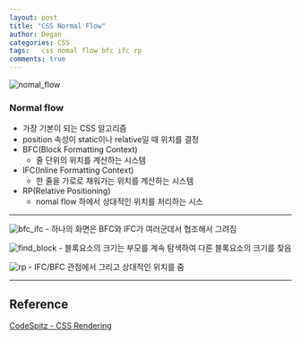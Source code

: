 ```yaml
---
layout: post
title: "CSS Normal Flow"
author: Degan
categories: CSS
tags:	css nomal flow bfc ifc rp
comments: true
---
```


![nomal_flow](http://mooc.phinf.nhnnext.org/20171201_180/1512139974549QQl05_PNG/33.PNG)

### Normal flow
- 가장 기본이 되는 CSS 알고리즘
- position 속성이 static이나 relative일 때 위치를 결정
- BFC(Block Formatting Context)
	- 줄 단위의 위치를 계산하는 시스템
- IFC(Inline Formatting Context)
	- 한 줄을 가로로 채워가는 위치를 계산하는 시스템
- RP(Relative Positioning)
	- nomal flow 하에서 상대적인 위치를 처리하는 시스

---

![bfc_ifc](http://mooc.phinf.nhnnext.org/20171201_250/1512140056477yDvoY_PNG/38.PNG)
	- 하나의 화면은 BFC와 IFC가 여러군데서 협조해서 그려짐

![find_block](http://mooc.phinf.nhnnext.org/20171202_14/1512140752122wmmsU_PNG/47.PNG)
	- 블록요소의 크기는 부모를 계속 탐색하여 다른 블록요소의 크기를 찾음

![rp](http://mooc.phinf.nhnnext.org/20171202_71/1512140844980leGjf_PNG/51.PNG)
	- IFC/BFC 관점에서 그리고 상대적인 위치를 줌

---

## Reference

[CodeSpitz - CSS Rendering](http://www.edwith.org/codespitz-css-rendering)

